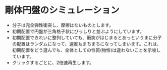 # 剛体円盤のシミュレーション

* 分子は完全弾性衝突し、摩擦はないものとします。
* 初期配置で円盤が三角格子状にびっしりと並ぶようにしています。
* 初期配置できれいに整列していても、衝突がはじまるとあっというまに分子の配置はランダムになって、速度もまちまちになってしまいます。これは、初期配置をどう選んでも、全体としての性質(物性)は違わないことを示唆しています。
* クリックするごとに、2倍速再生します。
